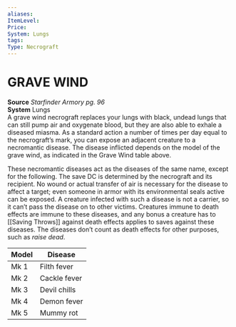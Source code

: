 ```yaml
---
aliases: 
ItemLevel: 
Price: 
System: Lungs
tags: 
Type: Necrograft
---
```

# GRAVE WIND
**Source** _Starfinder Armory pg. 96_  
**System** Lungs  
A grave wind necrograft replaces your lungs with black, undead lungs that can still pump air and oxygenate blood, but they are also able to exhale a diseased miasma. As a standard action a number of times per day equal to the necrograft’s mark, you can expose an adjacent creature to a necromantic disease. The disease inflicted depends on the model of the grave wind, as indicated in the Grave Wind table above.  
  
These necromantic diseases act as the diseases of the same name, except for the following. The save DC is determined by the necrograft and its recipient. No wound or actual transfer of air is necessary for the disease to affect a target; even someone in armor with its environmental seals active can be exposed. A creature infected with such a disease is not a carrier, so it can’t pass the disease on to other victims. Creatures immune to death effects are immune to these diseases, and any bonus a creature has to [[Saving Throws]] against death effects applies to saves against these diseases. The diseases don’t count as death effects for other purposes, such as _raise dead_.

| Model | Disease      |
|-------|--------------|
| Mk 1  | Filth fever  |
| Mk 2  | Cackle fever |
| Mk 3  | Devil chills |
| Mk 4  | Demon fever  |
| Mk 5  | Mummy rot    |